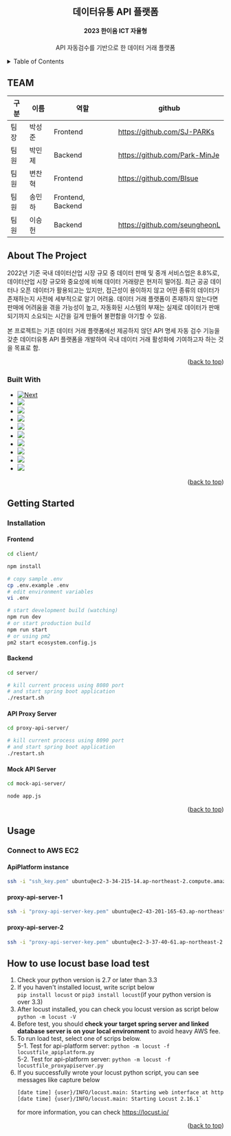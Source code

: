 <!-- Improved compatibility of back to top link: See: https://github.com/othneildrew/Best-README-Template/pull/73 -->
<a name="readme-top"></a>
<!--
*** Thanks for checking out the Best-README-Template. If you have a suggestion
*** that would make this better, please fork the repo and create a pull request
*** or simply open an issue with the tag "enhancement".
*** Don't forget to give the project a star!
*** Thanks again! Now go create something AMAZING! :D
-->



<!-- PROJECT SHIELDS -->
<!--
*** I'm using markdown "reference style" links for readability.
*** Reference links are enclosed in brackets [ ] instead of parentheses ( ).
*** See the bottom of this document for the declaration of the reference variables
*** for contributors-url, forks-url, etc. This is an optional, concise syntax you may use.
*** https://www.markdownguide.org/basic-syntax/#reference-style-links
-->
<!--[![Contributors][contributors-shield]][contributors-url]
[![Forks][forks-shield]][forks-url]
[![Stargazers][stars-shield]][stars-url]
[![Issues][issues-shield]][issues-url]
[![MIT License][license-shield]][license-url]
[![LinkedIn][linkedin-shield]][linkedin-url]-->



<!-- PROJECT LOGO -->
<br />
<div align="center">
  <!--<a href="https://github.com/othneildrew/Best-README-Template">
    <img src="images/logo.png" alt="Logo" width="80" height="80">
  </a>
-->
  <h2 align="center">데이터유통 API 플랫폼</h2>

  <h4 align="center">2023 한이음 ICT 자율형</h4>
  <p align="center">
    API 자동검수를 기반으로 한 데이터 거래 플랫폼
    <!--
    <br />
    <a href="https://github.com/othneildrew/Best-README-Template"><strong>Explore the docs »</strong></a>
    <br />
    <br />
    <a href="https://github.com/othneildrew/Best-README-Template">View Demo</a>
    ·
    <a href="https://github.com/othneildrew/Best-README-Template/issues">Report Bug</a>
    ·
    <a href="https://github.com/othneildrew/Best-README-Template/issues">Request Feature</a>
    -->
  </p>
</div>



<!-- TABLE OF CONTENTS -->
<details>
  <summary>Table of Contents</summary>
  <ol>
    <li>
      <a href="#about-the-project">About The Project</a>
      <ul>
        <li><a href="#built-with">Built With</a></li>
      </ul>
    </li>
    <li>
      <a href="#getting-started">Getting Started</a>
      <ul>
        <li><a href="#prerequisites">Prerequisites</a></li>
        <li><a href="#installation">Installation</a></li>
      </ul>
    </li>
    <li><a href="#usage">Usage</a></li>
    <li><a href="#roadmap">Roadmap</a></li>
    <li><a href="#contributing">Contributing</a></li>
    <li><a href="#license">License</a></li>
    <li><a href="#contact">Contact</a></li>
    <li><a href="#acknowledgments">Acknowledgments</a></li>
  </ol>
</details>

## TEAM

| 구분 | 이름    |역할     |github|
| ---- | ------ | -----  | ----- |
| 팀장 | 박성준   |Frontend|https://github.com/SJ-PARKs|
| 팀원 | 박민제   |Backend |https://github.com/Park-MinJe|
| 팀원 | 변찬혁   |Frontend|https://github.com/BIsue|
| 팀원 | 송민하   |Frontend, Backend||
| 팀원 | 이승헌   |Backend|https://github.com/seungheonL|

<!-- ABOUT THE PROJECT -->
## About The Project

<!--[![Product Name Screen Shot][product-screenshot]](https://example.com)-->

2022년 기준 국내 데이터산업 시장 규모 중 데이터 판매 및 중개 서비스업은 8.8%로, 데이터산업 시장 규모와 중요성에 비해 데이터 거래량은 현저히 떨어짐. 최근 공공 데이터나 오픈 데이터가 활용되고는 있지만, 접근성이 용이하지 않고 어떤 종류의 데이터가 존재하는지 사전에 세부적으로 알기 어려움. 데이터 거래 플랫폼이 존재하지 않는다면 판매에 어려움을 겪을 가능성이 높고, 자동화된 시스템의 부재는 실제로 데이터가 판매되기까지 소요되는 시간을 길게 만들어 불편함을 야기할 수 있음.  

본 프로젝트는 기존 데이터 거래 플랫폼에선 제공하지 않던 API 명세 자동 검수 기능을 갖춘 데이터유통 API 플랫폼을 개발하여 국내 데이터 거래 활성화에 기여하고자 하는 것을 목표로 함.

<p align="right">(<a href="#readme-top">back to top</a>)</p>



### Built With

* [![Next][Next.js]][Next-url]
* <img src="https://img.shields.io/badge/springboot-6DB33F?style=for-the-badge&logo=springboot&logoColor=white">
* <img src="https://img.shields.io/badge/node.js-339933?style=for-the-badge&logo=Node.js&logoColor=white">
* <img src="https://img.shields.io/badge/mysql-4479A1?style=for-the-badge&logo=mysql&logoColor=white">
* <img src="https://img.shields.io/badge/python-3776AB?style=for-the-badge&logo=python&logoColor=white">
* <img src="https://img.shields.io/badge/javascript-F7DF1E?style=for-the-badge&logo=javascript&logoColor=black">
* <img src="https://img.shields.io/badge/express-000000?style=for-the-badge&logo=express&logoColor=white">
* <img src="https://img.shields.io/badge/linux-FCC624?style=for-the-badge&logo=linux&logoColor=black">
* <img src="https://img.shields.io/badge/amazonaws-232F3E?style=for-the-badge&logo=amazonaws&logoColor=white">
* <img src="https://img.shields.io/badge/github-181717?style=for-the-badge&logo=github&logoColor=white">

<p align="right">(<a href="#readme-top">back to top</a>)</p>



<!-- GETTING STARTED -->
## Getting Started

<!--### Prerequisites

This is an example of how to list things you need to use the software and how to install them.
* npm
  ```sh
  npm install npm@latest -g
  ```-->

### Installation
#### Frontend

``` bash
cd client/

npm install

# copy sample .env
cp .env.example .env
# edit environment variables
vi .env

# start development build (watching)
npm run dev
# or start production build
npm run start
# or using pm2
pm2 start ecosystem.config.js
```

#### Backend

``` bash
cd server/

# kill current process using 8080 port
# and start spring boot application
./restart.sh
```

#### API Proxy Server

``` bash
cd proxy-api-server/

# kill current process using 8090 port
# and start spring boot application
./restart.sh
```

#### Mock API Server

``` bash
cd mock-api-server/

node app.js
```

<p align="right">(<a href="#readme-top">back to top</a>)</p>



<!-- USAGE EXAMPLES -->
## Usage

### Connect to AWS EC2
#### ApiPlatform instance
```bash
ssh -i "ssh_key.pem" ubuntu@ec2-3-34-215-14.ap-northeast-2.compute.amazonaws.com`
```
#### proxy-api-server-1
```bash
ssh -i "proxy-api-server-key.pem" ubuntu@ec2-43-201-165-63.ap-northeast-2.compute.amazonaws.com
```
#### proxy-api-server-2
```bash
ssh -i "proxy-api-server-key.pem" ubuntu@ec2-3-37-40-61.ap-northeast-2.compute.amazonaws.com
```

## How to use locust base load test
1. Check your python version is 2.7 or later than 3.3
2. If you haven't installed locust, write script below  
`pip install locust` or `pip3 install locust`(if your python version is over 3.3)
3. After locust installed, you can check you locust version as script below  
`python -m locust -V`
4. Before test, you should **check your target spring server and linked database server is on your local environment** to avoid heavy AWS fee.
5. To run load test, select one of scrips below.  
5-1. Test for api-platform server: `python -m locust -f locustfile_apiplatform.py`  
5-2. Test for api-platform server: `python -m locust -f locustfile_proxyapiserver.py`  
6. If you successfully wrote your locust python script, you can see messages like capture below  
    ```bash
    [date time] {user}/INFO/locust.main: Starting web interface at http://0.0.0.0:8089 (accepting connections from all network interfaces)
    [date time] {user}/INFO/locust.main: Starting Locust 2.16.1`
    ```
    for more information, you can check https://locust.io/




<!-- ROADMAP -->
<!--## Roadmap

- [x] Add Changelog
- [x] Add back to top links
- [ ] Add Additional Templates w/ Examples
- [ ] Add "components" document to easily copy & paste sections of the readme
- [ ] Multi-language Support
    - [ ] Chinese
    - [ ] Spanish

See the [open issues](https://github.com/othneildrew/Best-README-Template/issues) for a full list of proposed features (and known issues).-->

<p align="right">(<a href="#readme-top">back to top</a>)</p>



<!-- CONTRIBUTING -->
<!--## Contributing

Contributions are what make the open source community such an amazing place to learn, inspire, and create. Any contributions you make are **greatly appreciated**.

If you have a suggestion that would make this better, please fork the repo and create a pull request. You can also simply open an issue with the tag "enhancement".
Don't forget to give the project a star! Thanks again!

1. Fork the Project
2. Create your Feature Branch (`git checkout -b feature/AmazingFeature`)
3. Commit your Changes (`git commit -m 'Add some AmazingFeature'`)
4. Push to the Branch (`git push origin feature/AmazingFeature`)
5. Open a Pull Request

<p align="right">(<a href="#readme-top">back to top</a>)</p>-->



<!-- LICENSE -->
<!--## License

Distributed under the MIT License. See `LICENSE.txt` for more information.

<p align="right">(<a href="#readme-top">back to top</a>)</p>-->



<!-- CONTACT -->
<!--## Contact

Your Name - [@your_twitter](https://twitter.com/your_username) - email@example.com

Project Link: [https://github.com/your_username/repo_name](https://github.com/your_username/repo_name)

<p align="right">(<a href="#readme-top">back to top</a>)</p>-->



<!-- ACKNOWLEDGMENTS -->
<!--## Acknowledgments

Use this space to list resources you find helpful and would like to give credit to. I've included a few of my favorites to kick things off!

* [Choose an Open Source License](https://choosealicense.com)
* [GitHub Emoji Cheat Sheet](https://www.webpagefx.com/tools/emoji-cheat-sheet)
* [Malven's Flexbox Cheatsheet](https://flexbox.malven.co/)
* [Malven's Grid Cheatsheet](https://grid.malven.co/)
* [Img Shields](https://shields.io)
* [GitHub Pages](https://pages.github.com)
* [Font Awesome](https://fontawesome.com)
* [React Icons](https://react-icons.github.io/react-icons/search)

<p align="right">(<a href="#readme-top">back to top</a>)</p>-->



<!-- MARKDOWN LINKS & IMAGES -->
<!-- https://www.markdownguide.org/basic-syntax/#reference-style-links -->
[contributors-shield]: https://img.shields.io/github/contributors/othneildrew/Best-README-Template.svg?style=for-the-badge
[contributors-url]: https://github.com/othneildrew/Best-README-Template/graphs/contributors
[forks-shield]: https://img.shields.io/github/forks/othneildrew/Best-README-Template.svg?style=for-the-badge
[forks-url]: https://github.com/othneildrew/Best-README-Template/network/members
[stars-shield]: https://img.shields.io/github/stars/othneildrew/Best-README-Template.svg?style=for-the-badge
[stars-url]: https://github.com/othneildrew/Best-README-Template/stargazers
[issues-shield]: https://img.shields.io/github/issues/othneildrew/Best-README-Template.svg?style=for-the-badge
[issues-url]: https://github.com/othneildrew/Best-README-Template/issues
[license-shield]: https://img.shields.io/github/license/othneildrew/Best-README-Template.svg?style=for-the-badge
[license-url]: https://github.com/othneildrew/Best-README-Template/blob/master/LICENSE.txt
[linkedin-shield]: https://img.shields.io/badge/-LinkedIn-black.svg?style=for-the-badge&logo=linkedin&colorB=555
[linkedin-url]: https://linkedin.com/in/othneildrew
[product-screenshot]: images/screenshot.png
[Next.js]: https://img.shields.io/badge/next.js-000000?style=for-the-badge&logo=nextdotjs&logoColor=white
[Next-url]: https://nextjs.org/
[React.js]: https://img.shields.io/badge/React-20232A?style=for-the-badge&logo=react&logoColor=61DAFB
[React-url]: https://reactjs.org/
[Vue.js]: https://img.shields.io/badge/Vue.js-35495E?style=for-the-badge&logo=vuedotjs&logoColor=4FC08D
[Vue-url]: https://vuejs.org/
[Angular.io]: https://img.shields.io/badge/Angular-DD0031?style=for-the-badge&logo=angular&logoColor=white
[Angular-url]: https://angular.io/
[Svelte.dev]: https://img.shields.io/badge/Svelte-4A4A55?style=for-the-badge&logo=svelte&logoColor=FF3E00
[Svelte-url]: https://svelte.dev/
[Laravel.com]: https://img.shields.io/badge/Laravel-FF2D20?style=for-the-badge&logo=laravel&logoColor=white
[Laravel-url]: https://laravel.com
[Bootstrap.com]: https://img.shields.io/badge/Bootstrap-563D7C?style=for-the-badge&logo=bootstrap&logoColor=white
[Bootstrap-url]: https://getbootstrap.com
[JQuery.com]: https://img.shields.io/badge/jQuery-0769AD?style=for-the-badge&logo=jquery&logoColor=white
[JQuery-url]: https://jquery.com 

